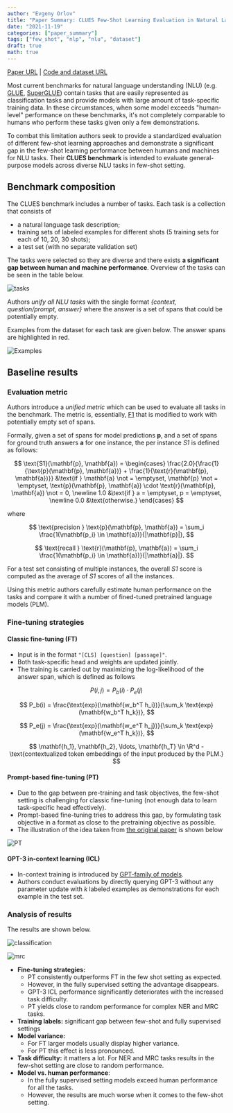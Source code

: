 ```yaml
---
author: "Evgeny Orlov"
title: "Paper Summary: CLUES Few-Shot Learning Evaluation in Natural Language Understanding"
date: "2021-11-19"
categories: ["paper_summary"]
tags: ["few_shot", "nlp", "nlu", "dataset"]
draft: true
math: true
---
```


[Paper URL](https://arxiv.org/abs/2111.02570) | [Code and dataset URL](https://github.com/microsoft/CLUES)

Most current benchmarks for natural language understanding (NLU) (e.g. [GLUE](https://aclanthology.org/W18-5446/), [SuperGLUE](https://proceedings.neurips.cc/paper/2019/file/4496bf24afe7fab6f046bf4923da8de6-Paper.pdf)) contain tasks that are easily represented as classification tasks and provide models with large amount of task-specific training data. In these circumstances, when some model exceeds "human-level" performance on these benchmarks, it's not completely comparable to humans who perform these tasks given only a few demonstrations.

To combat this limitation authors seek to provide a standardized evaluation of different few-shot learning approaches and demonstrate a significant gap in the few-shot learning performance between humans and machines for NLU tasks. Their **CLUES benchmark** is intended to evaluate general-purpose models across diverse NLU tasks in few-shot setting.

## Benchmark composition

The CLUES benchmark includes a number of tasks. Each task is a collection that consists of
- a natural language task description;
- training sets of labeled examples for different shots (5 training sets for each of 10, 20, 30 shots);
- a test set (with no separate validation set)

The tasks were selected so they are diverse and there exists **a significant gap between human and machine performance**.
Overview of the tasks can be seen in the table below.

![tasks](images/tasks_overview.png)

Authors _unify all NLU tasks_ with the single format _{context, question/prompt, answer}_ where the answer is a set of spans that could be potentially empty.

Examples from the dataset for each task are given below. The answer spans are highlighted in red.

![Examples](images/clues_examples.png)
## Baseline results

### Evaluation metric

Authors introduce a _unified metric_ which can be used to evaluate all tasks in the benchmark. The metric is, essentially, [F1](https://en.wikipedia.org/wiki/F-score) that is modified to work with potentially empty set of spans.

Formally, given a set of spans for model predictions **p**, and a set of spans for ground truth answers **a** for one instance, the per instance _S1_ is defined as follows:

$$
\text{S1}(\mathbf{p}, \mathbf{a}) = \begin{cases}
    \frac{2.0}{\frac{1}{\text{p}(\mathbf{p}, \mathbf{a})} + \frac{1}{\text{r}(\mathbf{p}, \mathbf{a})}} &\text{if } \mathbf{a} \not = \emptyset, \mathbf{p} \not = \emptyset, \text{p}(\mathbf{p}, \mathbf{a}) \cdot \text{r}(\mathbf{p}, \mathbf{a}) \not = 0, \newline
    1.0 &\text{if } a = \emptyset, p = \emptyset, \newline
    0.0 &\text{otherwise.}
\end{cases}
$$

where

$$
\text{precision } \text{p}(\mathbf{p}, \mathbf{a}) = \sum_i \frac{1(\mathbf{p_i} \in \mathbf{a})}{|\mathbf{p}|},
$$

$$
\text{recall }  \text{r}(\mathbf{p}, \mathbf{a}) = \sum_i \frac{1(\mathbf{p_i} \in \mathbf{a})}{|\mathbf{a}|}.
$$

For a test set consisting of multiple instances, the overall _S1_ score is computed as the average of _S1_ scores of all the instances.

Using this metric authors carefully estimate human performance on the tasks and compare it with a number of fined-tuned pretrained language models (PLM).

### Fine-tuning strategies

#### Classic fine-tuning (FT)

- Input is in the format ```"[CLS] [question] [passage]"```.
- Both task-specific head and weights are updated jointly.
- The training is carried out by maximizing the log-likelihood of the answer span, which is defined as follows

$$
P(i, j) = P_b(i) \cdot P_e(j)
$$

$$
P_b(i) = \frac{\text{exp}(\mathbf{w_b^T h_i})}{\sum_k \text{exp}(\mathbf{w_b^T h_k})},
$$

$$
P_e(j) = \frac{\text{exp}(\mathbf{w_e^T h_j})}{\sum_k \text{exp}(\mathbf{w_e^T h_k})},
$$

$$
\mathbf{h_1}, \mathbf{h_2}, \ldots, \mathbf{h_T} \in \R^d - \text{contextualized token embeddings of the input produced by the PLM.}
$$

#### Prompt-based fine-tuning (PT)

- Due to the gap between pre-training and task objectives, the few-shot setting is challenging for classic fine-tuning (not enough data to learn task-specific head effectively).
- Prompt-based fine-tuning tries to address this gap, by formulating task objective in a format as close to the pretraining objective as possible.
- The illustration of the idea taken from [the original paper](https://aclanthology.org/2021.acl-long.295.pdf) is shown below

![PT](images/prompt_based_ft.png)

#### GPT-3 in-context learning (ICL)

- In-context training is introduced by [GPT-family of models](https://arxiv.org/pdf/2005.14165v4.pdf).
- Authors conduct evaluations by directly querying GPT-3 without any parameter update with _k_ labeled examples as demonstrations for each example in the test set.

### Analysis of results

The results are shown below.

![classification](images/classification_results.png)

![mrc](images/mrc_results.png)

- **Fine-tuning strategies:**
    - PT consistently outperforms FT in the few shot setting as expected.
    - However, in the fully supervised setting the advantage disappears.
    - GPT-3 ICL performance significantly deteriorates with the increased task difficulty.
    - PT yields close to random performance for complex NER and MRC tasks.
- **Training labels:** significant gap between few-shot and fully supervised settings
- **Model variance:**
  - For FT larger models usually display higher variance.
  - For PT this effect is less pronounced.
- **Task difficulty:** it matters a lot. For NER and MRC tasks results in the few-shot setting are close to random performance.
- **Model vs. human performance**:
  - In the fully supervised setting models exceed human performance for all the tasks.
  - However, the results are much worse when it comes to the few-shot setting.
